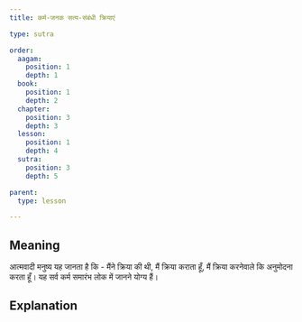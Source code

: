 ```yaml
---
title: कर्म-जनक सत्य-संबंधी क्रियाएं

type: sutra

order:
  aagam: 
    position: 1
    depth: 1
  book: 
    position: 1
    depth: 2
  chapter: 
    position: 3
    depth: 3
  lesson: 
    position: 1
    depth: 4
  sutra: 
    position: 3
    depth: 5

parent:
  type: lesson

---
```


## Meaning
आत्मवादी मनुष्य यह जानता है कि - मैंने क्रिया की थी, मैं क्रिया कराता हूँ, मैं क्रिया करनेवाले कि अनुमोदना करता हूँ। यह सर्व कर्म समारंभ लोक में जानने योग्य हैं। 

## Explanation